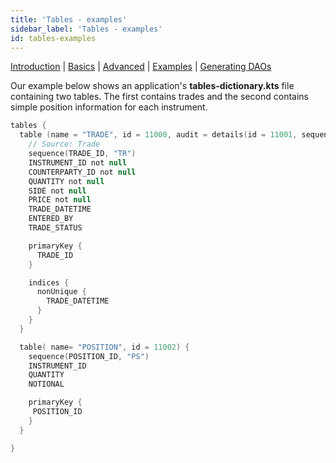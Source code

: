 ```yaml
---
title: 'Tables - examples'
sidebar_label: 'Tables - examples'
id: tables-examples
---
```



[Introduction](/database/fields-tables-views/tables/)  | [Basics](/database/fields-tables-views/tables/tables-basics/) |  [Advanced](/database/fields-tables-views/tables/tables-advanced/) | [Examples](/database/fields-tables-views/tables/tables-examples/) | [Generating DAOs](/database/fields-tables-views/genesisDao/) 

Our example below shows an application's **tables-dictionary.kts** file containing two tables. The first contains trades and the second contains simple position information for each instrument.

```kotlin
tables {
  table (name = "TRADE", id = 11000, audit = details(id = 11001, sequence = "TR", tsKey = true)) {
    // Source: Trade
    sequence(TRADE_ID, "TR")
    INSTRUMENT_ID not null
    COUNTERPARTY_ID not null
    QUANTITY not null
    SIDE not null
    PRICE not null
    TRADE_DATETIME
    ENTERED_BY
    TRADE_STATUS

    primaryKey {
      TRADE_ID
    }

    indices {
      nonUnique {
        TRADE_DATETIME
      }
    }
  }

  table( name= "POSITION", id = 11002) {
    sequence(POSITION_ID, "PS")
    INSTRUMENT_ID
    QUANTITY
    NOTIONAL

    primaryKey {
     POSITION_ID
    }
  }

}
```
